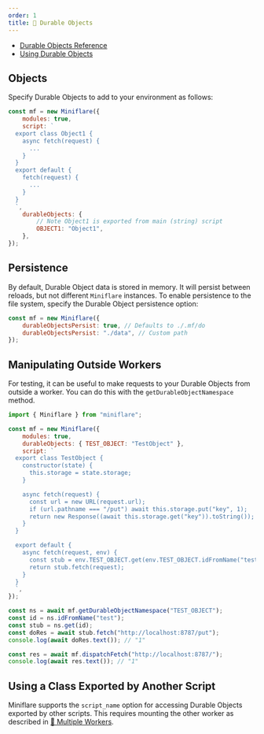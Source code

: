 ```yaml
---
order: 1
title: 📌 Durable Objects
---
```


- [Durable Objects Reference](/durable-objects/api/)
- [Using Durable Objects](/durable-objects/)

## Objects

Specify Durable Objects to add to your environment as follows:

```js
const mf = new Miniflare({
	modules: true,
	script: `
  export class Object1 {
    async fetch(request) {
      ...
    }
  }
  export default {
    fetch(request) {
      ...
    }
  }
  `,
	durableObjects: {
		// Note Object1 is exported from main (string) script
		OBJECT1: "Object1",
	},
});
```

## Persistence

By default, Durable Object data is stored in memory. It will persist between
reloads, but not different `Miniflare` instances. To enable persistence to the
file system, specify the Durable Object persistence option:

```js
const mf = new Miniflare({
	durableObjectsPersist: true, // Defaults to ./.mf/do
	durableObjectsPersist: "./data", // Custom path
});
```

## Manipulating Outside Workers

For testing, it can be useful to make requests to your Durable Objects from
outside a worker. You can do this with the `getDurableObjectNamespace` method.

```js {28,29,30,31,32}
import { Miniflare } from "miniflare";

const mf = new Miniflare({
	modules: true,
	durableObjects: { TEST_OBJECT: "TestObject" },
	script: `
  export class TestObject {
    constructor(state) {
      this.storage = state.storage;
    }

    async fetch(request) {
      const url = new URL(request.url);
      if (url.pathname === "/put") await this.storage.put("key", 1);
      return new Response((await this.storage.get("key")).toString());
    }
  }

  export default {
    async fetch(request, env) {
      const stub = env.TEST_OBJECT.get(env.TEST_OBJECT.idFromName("test"));
      return stub.fetch(request);
    }
  }
  `,
});

const ns = await mf.getDurableObjectNamespace("TEST_OBJECT");
const id = ns.idFromName("test");
const stub = ns.get(id);
const doRes = await stub.fetch("http://localhost:8787/put");
console.log(await doRes.text()); // "1"

const res = await mf.dispatchFetch("http://localhost:8787/");
console.log(await res.text()); // "1"
```

## Using a Class Exported by Another Script

Miniflare supports the `script_name` option for accessing Durable Objects
exported by other scripts. This requires mounting the other worker as described
in [🔌 Multiple Workers](/workers/testing/miniflare/core/multiple-workers).
